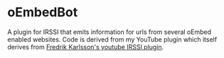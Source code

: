 oEmbedBot
=========

A plugin for IRSSI that emits information for urls from several oEmbed enabled websites.
Code is derived from my YouTube plugin which itself derives from [Fredrik Karlsson's youtube IRSSI plugin](https://github.com/fkarlsson/youtube).
